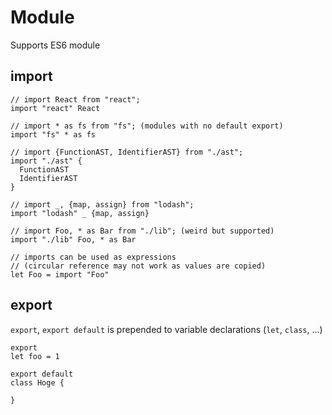 # Module

Supports ES6 module

## import

```
// import React from "react";
import "react" React

// import * as fs from "fs"; (modules with no default export)
import "fs" * as fs

// import {FunctionAST, IdentifierAST} from "./ast";
import "./ast" {
  FunctionAST
  IdentifierAST
}

// import _, {map, assign} from "lodash";
import "lodash" _ {map, assign}

// import Foo, * as Bar from "./lib"; (weird but supported)
import "./lib" Foo, * as Bar

// imports can be used as expressions
// (circular reference may not work as values are copied)
let Foo = import "Foo"
```

## export

`export`, `export default` is prepended to variable declarations (`let`, `class`, ...)

```
export
let foo = 1

export default
class Hoge {

}
```
